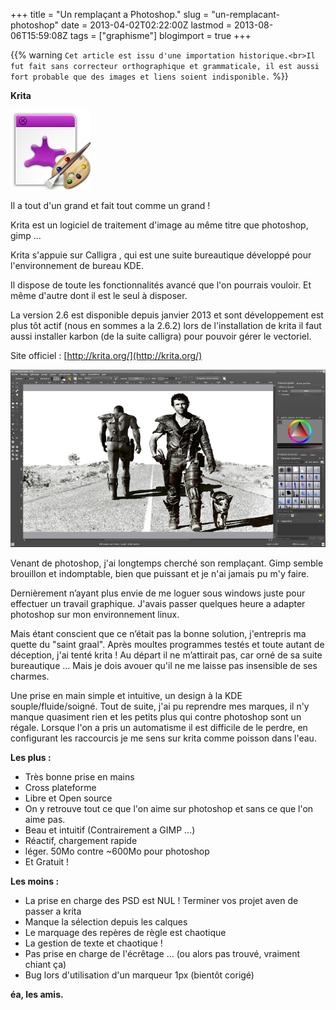 +++
title = "Un remplaçant a Photoshop."
slug = "un-remplacant-photoshop"
date = 2013-04-02T02:22:00Z
lastmod = 2013-08-06T15:59:08Z
tags = ["graphisme"]
blogimport = true
+++

{{% warning `Cet article est issu d'une importation historique.<br>Il fut fait sans correcteur orthographique et grammaticale, il est aussi fort probable que des images et liens soient indisponible.` %}}

**Krita**

![Image de presentation](/images/doc.ubuntu-fr.org-_media-applications-kde-koffice-krita.png "")

Il a tout d'un grand et fait tout comme un grand !

Krita est un logiciel de traitement d'image au même titre que photoshop, gimp ...

Krita s'appuie sur Calligra , qui est une suite bureautique développé pour l'environnement de bureau KDE.

Il dispose de toute les fonctionnalités avancé que l'on pourrais vouloir. Et même d'autre dont il est le seul à disposer.

La version 2.6 est disponible depuis janvier 2013 et sont développement est plus tôt actif (nous en sommes a la 2.6.2) lors de l'installation de krita il faut aussi installer karbon (de la suite calligra) pour pouvoir gérer le vectoriel.

Site officiel : [http://krita.org/](http://krita.org/)

![Image de presentation](/images/snapshot16.png "")

Venant de photoshop, j'ai longtemps cherché son remplaçant. Gimp semble brouillon et indomptable, bien que puissant et je n'ai jamais pu m'y faire.

Dernièrement n’ayant plus envie de me loguer sous windows juste pour effectuer un travail graphique. J'avais passer quelques heure a adapter photoshop sur mon environnement linux.

Mais étant conscient que ce n’était pas la bonne solution, j'entrepris ma quette du "saint graal". Après moultes programmes testés et toute autant de déception, j'ai tenté krita ! Au départ il ne m’attirait pas, car orné de sa suite bureautique ... Mais je dois avouer qu'il ne me laisse pas insensible de ses charmes.

Une prise en main simple et intuitive, un design à la KDE souple/fluide/soigné. Tout de suite, j'ai pu reprendre mes marques, il n'y manque quasiment rien et les petits plus qui contre photoshop sont un régale. Lorsque l'on a pris un automatisme il est difficile de le perdre, en configurant les raccourcis je me sens sur krita comme poisson dans l'eau.

**Les plus :**

- Très bonne prise en mains
- Cross plateforme
- Libre et Open source
- On y retrouve tout ce que l'on aime sur photoshop et sans ce que l'on aime pas.
- Beau et intuitif (Contrairement a GIMP ...)
- Réactif, chargement rapide
- léger. 50Mo contre ~600Mo pour photoshop
- Et Gratuit !

**Les moins :**

- La prise en charge des PSD est NUL ! Terminer vos projet aven de passer a krita
- Manque la sélection depuis les calques
- Le marquage des repères de règle est chaotique
- La gestion de texte et chaotique !
- Pas prise en charge de l'écrêtage ... (ou alors pas trouvé, vraiment chiant ça)
- Bug lors d'utilisation d'un marqueur 1px (bientôt corigé)

**éa, les amis.**
